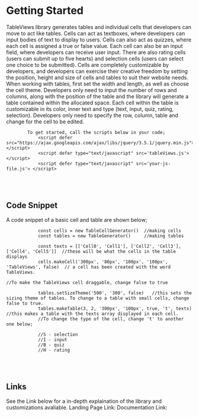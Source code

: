 <h1>
        <br></br>
        Getting Started
        </h1>
        <p>
            TableViews library generates tables and individual cells that developers can move to act like tables.
            Cells can act as textboxes, where developers can input bodies of text to display to users.
            Cells can also act as quizzes, where each cell is assigned a true or false value. 
            Each cell can also be an input field, where developers can receive user input.
            There are also rating cells (users can submit up to five hearts) and selection cells (users can select one choice to be submitted). 
            Cells are completely customizable by developers, and developers can exercise their creative freedom by setting the position, 
            height and size of cells and tables to suit their website needs. 
            When working with tables, first set the width and length, as well as choose the cell theme.
            Developers only need to input the number of rows and columns, along with the position of the table and the library will generate a table 
            contained within the allocated space. 
            Each cell within the table is customizable in its color, inner text and type (text, input, quiz, rating, selection). 
            Developers only need to specify the row, column, table and change for the cell to be edited. 
           
            To get started, call the scripts below in your code;            
                <script defer src="https://ajax.googleapis.com/ajax/libs/jquery/3.5.1/jquery.min.js"></script>
                <script defer type="text/javascript" src='tableViews.js'> </script>
                <script defer type="text/javascript" src='your-js-file.js'> </script>
<h2>
<br></br>
Code Snippet
</h2>
<p>
            A code snippet of a basic cell and table are shown below;
</p>
            
                const cells = new TableCellGenerator()  //making cells
                const tables = new TableGenerator()     //making tables

                const texts = [['Cell0', 'Cell1'], ['Cell2', 'Cell3'], ['Cell4', 'Cell5']]  //these will be what the cells in the table displays
                cells.makeCell('300px', '80px', '100px', '100px', 'TableViews', false)  // a cell has been created with the word TableViews. 
                                                                                        //To make the TableViews cell draggable, change false to true
                
                tables.setSizeTheme('500', '300', false)   //this sets the sizing theme of tables. To change to a table with small cells, change false to true.
                tables.makeTable(3, 2, '300px', '100px', true, 't', texts)  //this makes a table with the texts array displayed in each cell. 
                //To change the type of the cell, change 't' to another one below;

                //S - selection
                //I - input
                //B - quiz
                //H - rating
<h2>
<br></br>
Links
</h2>
<p>
           See the Link below for a in-depth explaination of the library and customizations avaliable.
           Landing Page Link:
           Documentation Link:
            
</p>
            
